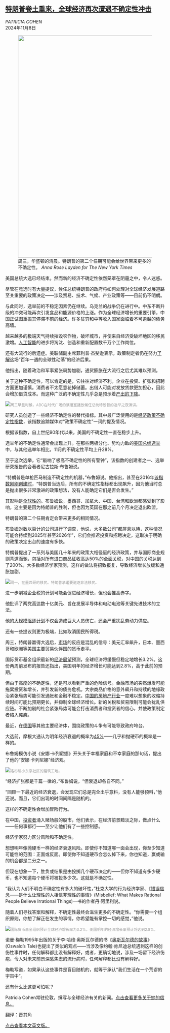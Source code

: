 <!--1731042421000-->
[特朗普卷土重来，全球经济再次遭遇不确定性冲击](https://cn.nytimes.com/business/20241108/global-economy-us-election/)
------

<address>PATRICIA COHEN</address><time pudate="2024-11-08 01:01:05" datetime="2024-11-08 01:01:05">2024年11月8日</time><figure><img src="https://images.weserv.nl/?url=static01.nyt.com/images/2024/11/06/multimedia/06Econ-Uncertainty-01-gplq/06Econ-Uncertainty-01-gplq-master1050.jpg" width="1050" height="700"><figcaption>周三，华盛顿的清晨。特朗普的第二个任期可能会给世界带来更多的不确定性。 <cite>Anna Rose Layden for The New York Times</cite></figcaption></figure><section><p>美国总统大选已经结束。然而新的经济不确定性依然笼罩在阴霾之中，令人迷惑。</p><p>尽管在竞选时有大量提议，候任总统特朗普的政府将如何处理对全球经济发展道路至关重要的政策决定——涉及贸易、技术、气候、产业政策等——目前仍不明朗。</p><p>与此同时，选举前的不稳定因素仍在继续。乌克兰的战争仍在进行中。中东不断升级的冲突可能再次引发食品和能源价格的上涨。作为全球经济增长的重要引擎，中国正试图重振其停滞不前的经济。许多贫穷和中等收入国家面临着不可逾越的债务高墙。</p><p>越来越多的极端天气持续摧毁农作物，破坏城市，并使来自经济受破坏地区的移民激增。<a rel="noopener noreferrer" target="_blank" href="https://papers.ssrn.com/sol3/papers.cfm?abstract_id=4375268">人工智能</a>的进步将淘汰、创造和重新配置数千万个工作岗位。</p><p>还有大流行的后遗症。美联储副主席菲利普·杰斐逊表示，政策制定者仍在努力<a rel="noopener noreferrer" target="_blank" href="https://www.federalreserve.gov/newsevents/speech/jefferson20231114a.htm">了解</a>这场“百年一遇的全球性动荡”的经济后果。</p><p>他指出，随着政治和军事紧张局势加剧，通货膨胀在大流行之后尤其难以预测。</p><p>关于这种不确定性，可以肯定的是，它往往对经济不利。企业在投资、扩张和招聘方面更加谨慎。消费者不太愿意花掉储蓄。出借人可能对发放贷款更加担心，因此会增加借贷成本。而这种广泛的不确定性几乎总是预示着<a rel="noopener noreferrer" target="_blank" href="https://cepr.org/voxeu/columns/global-economy-hit-higher-uncertainty">产出的下降</a>。</p><p><img src="https://images.weserv.nl/?url=static01.nyt.com/images/2024/11/06/multimedia/06Econ-Uncertainty-02-gplq/06Econ-Uncertainty-02-gplq-master1050.jpg"><small style="color: #999;">周三早些时候，ABC在时代广场的演播室播放候任总统特朗普的选举之夜演讲。</small></p><p>研究人员创造了一些经济不确定性的替代指标。其中最广泛使用的是<a rel="noopener noreferrer" target="_blank" href="https://www.policyuncertainty.com/">经济政策不确定性指数</a>，该指数追踪媒体对“政策不确定性”一词的提及情况。</p><p>根据该指数，自上世纪90年代以来，美国的不确定性一直在稳步上升。</p><p>选举年的不确定性通常会出现上升。在那些两极分化、势均力敌的<a rel="noopener noreferrer" target="_blank" href="https://www.nber.org/system/files/working_papers/w27961/w27961.pdf">美国总统选举</a>中，与其他选举年相比，11月的不确定性平均上升28%。</p><p>至于这次选举，它“敲响了极高不确定性的所有警钟”，该指数的创建者之一、选举研究报告的合著者尼古拉斯·布鲁姆说。</p><p>“特朗普是单枪匹马制造不确定性的机器，”布鲁姆说。他指出，甚至在2016年<a rel="noopener noreferrer" target="_blank" href="https://www.policyuncertainty.com/media/EPU_BBD_Mar2016.pdf">该指数刚刚创建时</a>，“特朗普当选后，所有的不确定性指标都出现飙升，因为他当时总是抛出很多非常激进的政策想法，没有人能确定它们是否会发生。”</p><p>其影响是<a rel="noopener noreferrer" target="_blank" href="https://worlduncertaintyindex.com/">全球性的</a>。布鲁姆说，墨西哥、加拿大、中国、台湾和欧洲都感受到了影响，这主要是因为特朗普的胜利，但也因为英国在那之前几个月决定退出欧盟。</p><p>特朗普的第二个任期肯定会带来更多的相同情况。</p><p>布鲁姆对数以百计的公司进行了调查，他说，大多数公司“都屏息以待，这种情况可能会持续到2025年甚至2026年”，它们会推迟投资和招聘决定，这取决于明确的政策决定出台的速度有多快。</p><p>特朗普提出了一系列与美国几十年来的政策大相径庭的经济政策，并与国际商业规则背道而驰，包括对所有进口商品征收高达50%的全面<a href="https://www.nytimes.com/2024/11/04/us/politics/farmers-trump-china-tariffs.html?searchResultPosition=1">关税</a>，对中国的关税达到了200%。大多数经济学家预测，这样的做法将招致报复，导致经济增长放缓和通胀加剧。</p><p><img src="https://images.weserv.nl/?url=static01.nyt.com/images/2024/11/06/multimedia/06Econ-Uncertainty-03-gplq/06Econ-Uncertainty-03-gplq-master1050.jpg"><small style="color: #999;">周一，在墨西哥的移民。特朗普承诺要驱逐非法移民。</small></p><p>进一步削减企业税的计划可能会促进经济增长，但也会推高赤字。</p><p>他批评了两党高达数十亿美元、旨在发展半导体和电动电池等关键先进技术的立法。</p><p>他的<a href="https://www.nytimes.com/2023/11/11/us/politics/trump-2025-immigration-agenda.html?searchResultPosition=4">大规模驱逐计划</a>不仅会造成巨大人员伤亡，还会严重扰乱劳动力供应。</p><p>还有一些提议则更为极端，比如取消国民所得税。</p><p>周三，特朗普赢得大选后，<a href="https://www.nytimes.com/2024/11/05/business/election-stock-markets.html">市场</a>的反应是混乱的信号：美元汇率飙升，日本、墨西哥和欧洲等美国主要贸易伙伴国的货币走平。</p><p>国际货币基金组织最新的<a rel="noopener noreferrer" target="_blank" href="https://www.imf.org/en/Publications/WEO/Issues/2024/10/22/world-economic-outlook-october-2024file:///Users/patti/Downloads/execsum%20(3).pdf">经济展望</a>预测，全球经济将缓慢但稳定地增长3.2%。这份两周前发布的报告还指出，美国明年的经济增长可能达到2.8%，高于此前的预期。</p><p>但由于高度的不确定性，还是可以看到严重的危险信号。金融市场的突然爆发可能拖累投资和增长，并引发新的债务危机。大宗商品价格的意外飙升和持续的地缘政治紧张局势可能引发通胀和金融不稳定。<a href="https://cn.nytimes.com/business/20231229/citic-trust-china-property/">中国的房地产行业</a>一度难以想象的收缩持续时间可能比预期更长，并抑制全球经济增长。新的关税和贸易限制可能会扰乱供应链。不断加剧的社会紧张局势可能会打击消费者和投资者的信心，并使政策制定者陷入瘫痪。</p><p>最近，在<a href="https://www.nytimes.com/2024/11/02/world/europe/germany-coalition-government.html?searchResultPosition=2">德国</a>等其他主要经济体，围绕政策的斗争有可能导致政府垮台。</p><p>大选前，摩根大通认为明年经济衰退的概率为<a rel="noopener noreferrer" target="_blank" href="https://www.jpmorgan.com/insights/global-research/economy/recession-probability#section-header#1">45%</a>——几乎和抛硬币的概率是一样的。</p><p>布鲁姆模仿小说《安娜·卡列尼娜》开头关于幸福家庭和不幸家庭的那句话，提出了他的“安娜·卡列尼娜”经济观。</p><p><img src="https://images.weserv.nl/?url=static01.nyt.com/images/2024/11/06/multimedia/06Econ-Uncertainty-04-gplq/06Econ-Uncertainty-04-gplq-master1050.jpg"><small style="color: #999;">洛杉矶小东京社区的建筑工地。</small></p><p>“经济扩张都是千篇一律的，”布鲁姆说，“但衰退却各自不同。”</p><p>“回顾一下最近的经济衰退，会发现它们总是完全出乎意料，没有人能够预料，”他还说。而且，它们出现的时间间隔是随机的。</p><p>这样的不确定性会增加冒险行为。</p><p>在中国，<a href="https://cn.nytimes.com/business/20241022/china-stocks-investing/">投资者</a>涌入赌场般的股市，他们表示，在经济前景黯淡之际，做点什么——任何事都行——至少让他们有了一些控制感。</p><p>经济学家努力区分风险和不确定性。</p><p>想想明年像抛硬币一样的经济衰退风险。即使你不知道哪一面会出现，你至少知道可能性的范围：正面或反面。即使你不知道硬币会怎么掉下来，你也知道，赢或输的机会都是二分之一。</p><p>但现在想象一下，胜负或结果是由投掷几个硬币决定的——但你不知道有多少硬币，也不知道每个硬币将被投多少次。这就是不确定性。</p><p>“我认为人们不明白不确定性有多大的破坏性，”杜克大学的行为经济学家、《<a rel="noopener noreferrer" target="_blank" href="https://danariely.com/">错误信念</a>——是什么让理性的人相信非理性的事情》(Misbelief: What Makes Rational People Believe Irrational Things)一书的作者丹·阿里利说。</p><p>随着人们寻找答案和解释，不确定性最终会滋生更多的不确定性。“你需要一个组织原则，你想了解正在发生的事情，你希望能有掌控一切的感觉，”他说。</p><p><img src="https://images.weserv.nl/?url=static01.nyt.com/images/2024/11/06/multimedia/06Econ-Uncertainty-06-gplq/06Econ-Uncertainty-06-gplq-master1050.jpg"><small style="color: #999;">国际货币基金组织预计全球经济增长率为3.2%，美国明年的经济增长率预计将达到2.8%。</small></p><p>诺曼·梅勒1995年出版的关于李·哈维·奥斯瓦尔德的书《<a href="https://archive.nytimes.com/www.nytimes.com/books/98/05/10/specials/mailer-oswald.html">奥斯瓦尔德的故事</a>》(Oswald’s Tale)也提出了类似的观点——当涉及像约翰·肯尼迪总统遇刺这样的创伤性事件时，任何解释都比没有解释好，或者，更确切地说，涉及一场留下经济伤疤，令人对未来前景深感焦虑的流行病时，任何解释都比没有解释好。</p><p>梅勒写道，如果承认这些事件是盲目随机的，就等于承认“我们生活在一个荒谬的宇宙中”。</p><p>还有什么比这更可怕呢？</p></section><footer><p>Patricia Cohen常驻伦敦，撰写与全球经济有关的新闻。<a rel="nofollow" target="_blank" href="https://www.nytimes.com/by/patricia-cohen">点击查看更多关于她的信息。</a></p><p>翻译：晋其角</p><p><a rel="nofollow" target="_blank" href="https://www.nytimes.com/2024/11/06/business/economy/global-economy-us-election.html">点击查看本文英文版。</a></p></footer>
